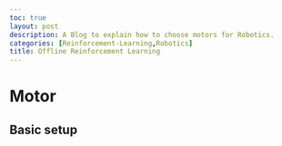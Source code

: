 ```yaml
---
toc: true
layout: post
description: A Blog to explain how to choose motors for Robotics.
categories: [Reinforcement-Learning,Robotics]
title: Offline Reinforcement Learning
---
```

# Motor

## Basic setup

